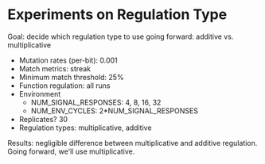 # Experiments on Regulation Type

Goal: decide which regulation type to use going forward: additive vs. multiplicative

- Mutation rates (per-bit): 0.001
- Match metrics: streak
- Minimum match threshold: 25%
- Function regulation: all runs
- Environment
  - NUM_SIGNAL_RESPONSES: 4, 8, 16, 32
  - NUM_ENV_CYCLES: 2*NUM_SIGNAL_RESPONSES
- Replicates? 30
- Regulation types: multiplicative, additive

Results: negligible difference between multiplicative and additive regulation. Going forward, we'll
use multiplicative.